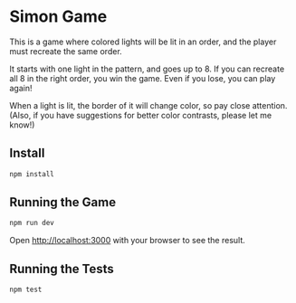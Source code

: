 # Simon Game

This is a game where colored lights will be lit in an order, and the player must recreate the same order.

It starts with one light in the pattern, and goes up to 8. If you can recreate all 8 in the right order, you win the game. Even if you lose, you can play again!

When a light is lit, the border of it will change color, so pay close attention. (Also, if you have suggestions for better color contrasts, please let me know!)

## Install

```bash
npm install
```

## Running the Game

```bash
npm run dev
```

Open [http://localhost:3000](http://localhost:3000) with your browser to see the result.

## Running the Tests

```bash
npm test
```
